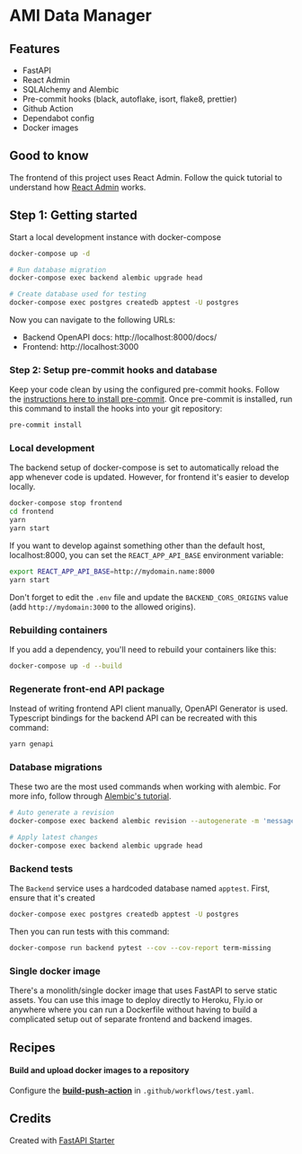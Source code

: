 # AMI Data Manager

## Features

- FastAPI
- React Admin
- SQLAlchemy and Alembic
- Pre-commit hooks (black, autoflake, isort, flake8, prettier)
- Github Action
- Dependabot config
- Docker images

## Good to know

The frontend of this project uses React Admin. Follow the quick tutorial to understand how [React Admin](https://marmelab.com/react-admin/Tutorial.html) works.

## Step 1: Getting started

Start a local development instance with docker-compose

```bash
docker-compose up -d

# Run database migration
docker-compose exec backend alembic upgrade head

# Create database used for testing
docker-compose exec postgres createdb apptest -U postgres
```

Now you can navigate to the following URLs:

- Backend OpenAPI docs: http://localhost:8000/docs/
- Frontend: http://localhost:3000

### Step 2: Setup pre-commit hooks and database

Keep your code clean by using the configured pre-commit hooks. Follow the [instructions here to install pre-commit](https://pre-commit.com/). Once pre-commit is installed, run this command to install the hooks into your git repository:

```bash
pre-commit install
```

### Local development

The backend setup of docker-compose is set to automatically reload the app whenever code is updated. However, for frontend it's easier to develop locally.

```bash
docker-compose stop frontend
cd frontend
yarn
yarn start
```

If you want to develop against something other than the default host, localhost:8000, you can set the `REACT_APP_API_BASE` environment variable:

```bash
export REACT_APP_API_BASE=http://mydomain.name:8000
yarn start
```

Don't forget to edit the `.env` file and update the `BACKEND_CORS_ORIGINS` value (add `http://mydomain:3000` to the allowed origins).

### Rebuilding containers

If you add a dependency, you'll need to rebuild your containers like this:

```bash
docker-compose up -d --build
```

### Regenerate front-end API package

Instead of writing frontend API client manually, OpenAPI Generator is used. Typescript bindings for the backend API can be recreated with this command:

```bash
yarn genapi
```

### Database migrations

These two are the most used commands when working with alembic. For more info, follow through [Alembic's tutorial](https://alembic.sqlalchemy.org/en/latest/tutorial.html).

```bash
# Auto generate a revision
docker-compose exec backend alembic revision --autogenerate -m 'message'

# Apply latest changes
docker-compose exec backend alembic upgrade head
```

### Backend tests

The `Backend` service uses a hardcoded database named `apptest`. First, ensure that it's created

```bash
docker-compose exec postgres createdb apptest -U postgres
```

Then you can run tests with this command:

```bash
docker-compose run backend pytest --cov --cov-report term-missing
```

### Single docker image

There's a monolith/single docker image that uses FastAPI to serve static assets. You can use this image to deploy directly to Heroku, Fly.io or anywhere where you can run a Dockerfile without having to build a complicated setup out of separate frontend and backend images.

## Recipes

#### Build and upload docker images to a repository

Configure the [**build-push-action**](https://github.com/marketplace/actions/build-and-push-docker-images) in `.github/workflows/test.yaml`.

## Credits

Created with [FastAPI Starter](https://github.com/gaganpreet/fastapi-starter)
